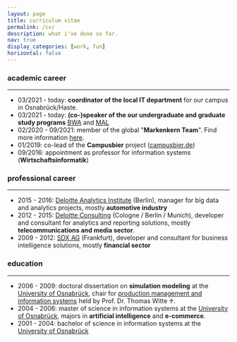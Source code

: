 ```yaml
---
layout: page
title: curriculum vitae
permalink: /cv/
description: what i've done so far.
nav: true
display_categories: [work, fun]
horizontal: false
---
```


### academic career
---

- 03/2021 - today: **coordinator of the local IT department** for our campus in Osnabrück/Haste.
- 03/2021 - today: **(co-)speaker of the our undergraduate and graduate study programs** [BWA](https://www.hs-osnabrueck.de/studium/studienangebot/bachelor/wirtschaftsingenieurwesen-agrarlebensmittel-beng/) and [MAL](https://www.hs-osnabrueck.de/studium/studienangebot/master/agrar-und-lebensmittelwirtschaft-meng/)
- 02/2020 - 09/2021: member of the global "**Markenkern Team**". Find more information [here](https://www.hs-osnabrueck.de/markenkernprozess).
- 01/2019: co-lead of the **Campusbier** project ([campusbier.de](https://campusbier.de/))
- 09/2016: appointment as professor for information systems (**Wirtschaftsinformatik**)

### professional career
---

- 2015 - 2016: [Deloitte Analytics Institute](https://www2.deloitte.com/de/de/pages/deloitte-analytics/topics/deloitte-analytics-institute.html) (Berlin), manager for big data and analytics projects, mostly **automotive industry**
- 2012 - 2015: [Deloitte Consulting](https://www2.deloitte.com/de/de.html) (Cologne / Berlin / Munich), developer and consultant for analytics and reporting solutions, mostly **telecommunications and media sector**.
- 2009 - 2012: [SDX AG](https://www.sdx-ag.de/) (Frankfurt), developer and consultant for business intelligence solutions, mostly **financial sector**

### education
---

- 2006 - 2009: doctoral dissertation on **simulation modeling** at the [University of Osnabrück](https://www.uni-osnabrueck.de/startseite/), chair for [production management and information systems](https://www.wiwi.uni-osnabrueck.de/fachgebiete_und_institute/ehemalige_fachgebiete/produktions_management_und_wirtschaftsinformatik_prof_witte.html) held by Prof. Dr. Thomas Witte ♰.
- 2004 - 2006: master of science in information systems at the [University of Osnabrück](https://www.uni-osnabrueck.de/startseite/), majors in **artificial intelligence** and **e-commerce**.
- 2001 - 2004: bachelor of science in information systems at the [University of Osnabrück](https://www.uni-osnabrueck.de/startseite/)

